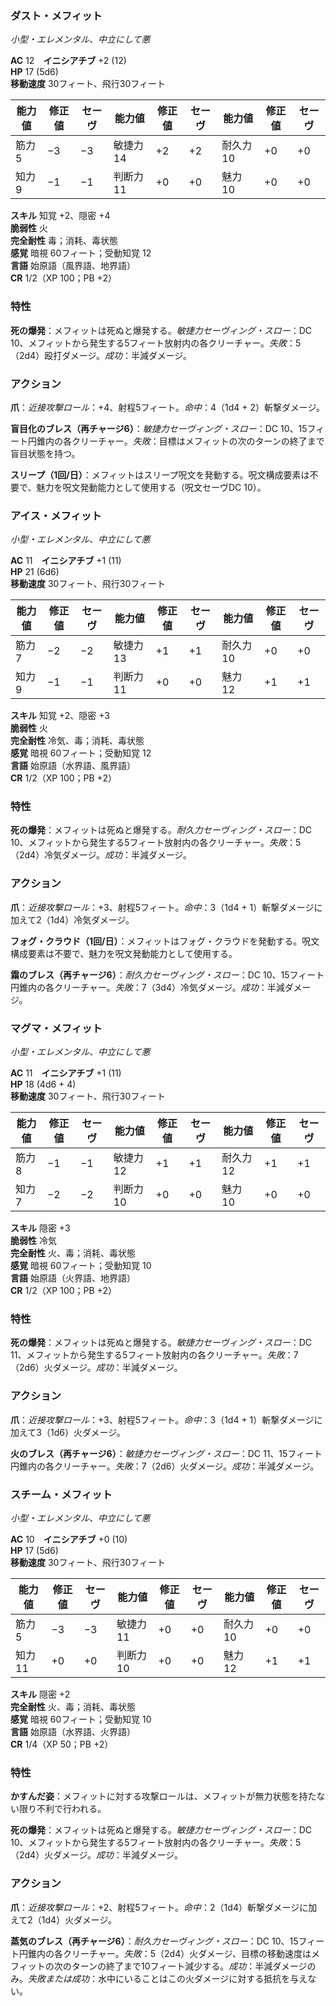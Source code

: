 ### ダスト・メフィット
*小型・エレメンタル、中立にして悪*

**AC** 12　**イニシアチブ** +2 (12)  
**HP** 17 (5d6)  
**移動速度** 30フィート、飛行30フィート

| 能力値 | 修正値 | セーヴ | 能力値 | 修正値 | セーヴ | 能力値 | 修正値 | セーヴ |
|--------|--------|--------|--------|--------|--------|--------|--------|--------|
| 筋力 5 | −3 | −3 | 敏捷力 14 | +2 | +2 | 耐久力 10 | +0 | +0 |
| 知力 9 | −1 | −1 | 判断力 11 | +0 | +0 | 魅力 10 | +0 | +0 |

**スキル** 知覚 +2、隠密 +4  
**脆弱性** 火  
**完全耐性** 毒；消耗、毒状態  
**感覚** 暗視 60フィート；受動知覚 12  
**言語** 始原語（風界語、地界語）  
**CR** 1/2（XP 100；PB +2）

### 特性

**死の爆発**：メフィットは死ぬと爆発する。*敏捷力セーヴィング・スロー*：DC 10、メフィットから発生する5フィート放射内の各クリーチャー。*失敗*：5（2d4）殴打ダメージ。*成功*：半減ダメージ。

### アクション

**爪**：*近接攻撃ロール*：+4、射程5フィート。*命中*：4（1d4 + 2）斬撃ダメージ。

**盲目化のブレス（再チャージ6）**：*敏捷力セーヴィング・スロー*：DC 10、15フィート円錐内の各クリーチャー。*失敗*：目標はメフィットの次のターンの終了まで盲目状態を持つ。

**スリープ（1回/日）**：メフィットはスリープ呪文を発動する。呪文構成要素は不要で、魅力を呪文発動能力として使用する（呪文セーヴDC 10）。

### アイス・メフィット
*小型・エレメンタル、中立にして悪*

**AC** 11　**イニシアチブ** +1 (11)  
**HP** 21 (6d6)  
**移動速度** 30フィート、飛行30フィート

| 能力値 | 修正値 | セーヴ | 能力値 | 修正値 | セーヴ | 能力値 | 修正値 | セーヴ |
|--------|--------|--------|--------|--------|--------|--------|--------|--------|
| 筋力 7 | −2 | −2 | 敏捷力 13 | +1 | +1 | 耐久力 10 | +0 | +0 |
| 知力 9 | −1 | −1 | 判断力 11 | +0 | +0 | 魅力 12 | +1 | +1 |

**スキル** 知覚 +2、隠密 +3  
**脆弱性** 火  
**完全耐性** 冷気、毒；消耗、毒状態  
**感覚** 暗視 60フィート；受動知覚 12  
**言語** 始原語（水界語、風界語）  
**CR** 1/2（XP 100；PB +2）

### 特性

**死の爆発**：メフィットは死ぬと爆発する。*耐久力セーヴィング・スロー*：DC 10、メフィットから発生する5フィート放射内の各クリーチャー。*失敗*：5（2d4）冷気ダメージ。*成功*：半減ダメージ。

### アクション

**爪**：*近接攻撃ロール*：+3、射程5フィート。*命中*：3（1d4 + 1）斬撃ダメージに加えて2（1d4）冷気ダメージ。

**フォグ・クラウド（1回/日）**：メフィットはフォグ・クラウドを発動する。呪文構成要素は不要で、魅力を呪文発動能力として使用する。

**霜のブレス（再チャージ6）**：*耐久力セーヴィング・スロー*：DC 10、15フィート円錐内の各クリーチャー。*失敗*：7（3d4）冷気ダメージ。*成功*：半減ダメージ。

### マグマ・メフィット
*小型・エレメンタル、中立にして悪*

**AC** 11　**イニシアチブ** +1 (11)  
**HP** 18 (4d6 + 4)  
**移動速度** 30フィート、飛行30フィート

| 能力値 | 修正値 | セーヴ | 能力値 | 修正値 | セーヴ | 能力値 | 修正値 | セーヴ |
|--------|--------|--------|--------|--------|--------|--------|--------|--------|
| 筋力 8 | −1 | −1 | 敏捷力 12 | +1 | +1 | 耐久力 12 | +1 | +1 |
| 知力 7 | −2 | −2 | 判断力 10 | +0 | +0 | 魅力 10 | +0 | +0 |

**スキル** 隠密 +3  
**脆弱性** 冷気  
**完全耐性** 火、毒；消耗、毒状態  
**感覚** 暗視 60フィート；受動知覚 10  
**言語** 始原語（火界語、地界語）  
**CR** 1/2（XP 100；PB +2）

### 特性

**死の爆発**：メフィットは死ぬと爆発する。*敏捷力セーヴィング・スロー*：DC 11、メフィットから発生する5フィート放射内の各クリーチャー。*失敗*：7（2d6）火ダメージ。*成功*：半減ダメージ。

### アクション

**爪**：*近接攻撃ロール*：+3、射程5フィート。*命中*：3（1d4 + 1）斬撃ダメージに加えて3（1d6）火ダメージ。

**火のブレス（再チャージ6）**：*敏捷力セーヴィング・スロー*：DC 11、15フィート円錐内の各クリーチャー。*失敗*：7（2d6）火ダメージ。*成功*：半減ダメージ。

### スチーム・メフィット
*小型・エレメンタル、中立にして悪*

**AC** 10　**イニシアチブ** +0 (10)  
**HP** 17 (5d6)  
**移動速度** 30フィート、飛行30フィート

| 能力値 | 修正値 | セーヴ | 能力値 | 修正値 | セーヴ | 能力値 | 修正値 | セーヴ |
|--------|--------|--------|--------|--------|--------|--------|--------|--------|
| 筋力 5 | −3 | −3 | 敏捷力 11 | +0 | +0 | 耐久力 10 | +0 | +0 |
| 知力 11 | +0 | +0 | 判断力 10 | +0 | +0 | 魅力 12 | +1 | +1 |

**スキル** 隠密 +2  
**完全耐性** 火、毒；消耗、毒状態  
**感覚** 暗視 60フィート；受動知覚 10  
**言語** 始原語（水界語、火界語）  
**CR** 1/4（XP 50；PB +2）

### 特性

**かすんだ姿**：メフィットに対する攻撃ロールは、メフィットが無力状態を持たない限り不利で行われる。

**死の爆発**：メフィットは死ぬと爆発する。*敏捷力セーヴィング・スロー*：DC 10、メフィットから発生する5フィート放射内の各クリーチャー。*失敗*：5（2d4）火ダメージ。*成功*：半減ダメージ。

### アクション

**爪**：*近接攻撃ロール*：+2、射程5フィート。*命中*：2（1d4）斬撃ダメージに加えて2（1d4）火ダメージ。

**蒸気のブレス（再チャージ6）**：*耐久力セーヴィング・スロー*：DC 10、15フィート円錐内の各クリーチャー。*失敗*：5（2d4）火ダメージ、目標の移動速度はメフィットの次のターンの終了まで10フィート減少する。*成功*：半減ダメージのみ。*失敗または成功*：水中にいることはこの火ダメージに対する抵抗を与えない。